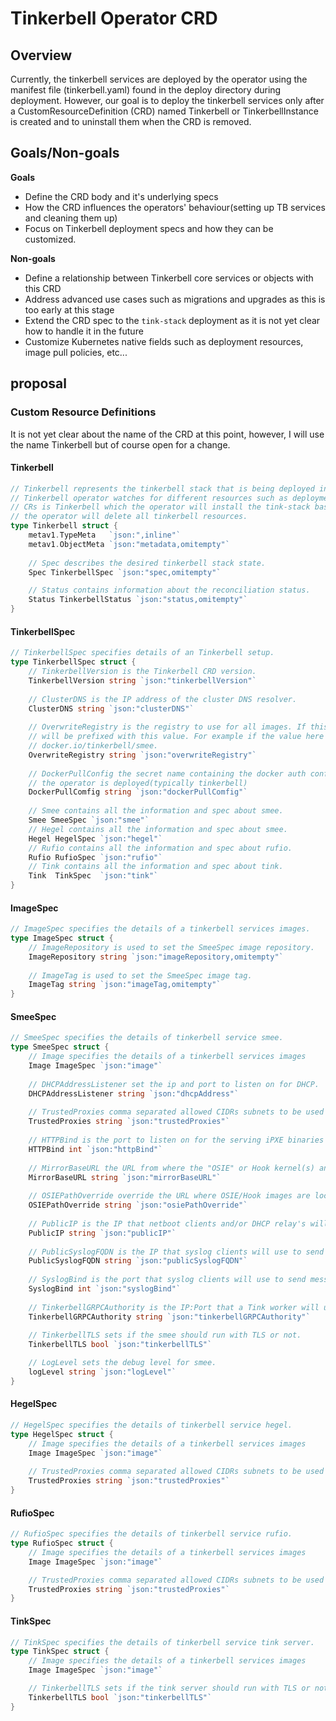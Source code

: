 # Tinkerbell Operator CRD


## Overview
Currently, the tinkerbell services are deployed by the operator using the manifest file (tinkerbell.yaml) found in the
deploy directory during deployment. However, our goal is to deploy the tinkerbell services only after a
CustomResourceDefinition (CRD) named Tinkerbell or TinkerbellInstance is created and to uninstall them
when the CRD is removed.

## Goals/Non-goals

**Goals**

- Define the CRD body and it's underlying specs
- How the CRD influences the operators' behaviour(setting up TB services and cleaning them up)
- Focus on Tinkerbell deployment specs and how they can be customized.

**Non-goals**

- Define a relationship between Tinkerbell core services or objects with this CRD
- Address advanced use cases such as migrations and upgrades as this is too early at this stage
- Extend the CRD spec to the `tink-stack` deployment as it is not yet clear how to handle it in the future
- Customize Kubernetes native fields such as deployment resources, image pull policies, etc...

## proposal

### Custom Resource Definitions

It is not yet clear about the name of the CRD at this point, however, I will use the name Tinkerbell but of course
open for a change.


#### Tinkerbell
```go
// Tinkerbell represents the tinkerbell stack that is being deployed in the kubernetes where the operator is deployed.
// Tinkerbell operator watches for different resources such as deployment, services, serviceAccounts, etc. One of those 
// CRs is Tinkerbell which the operator will install the tink-stack based on its specs. Once the CR is deleted, 
// the operator will delete all tinkerbell resources. 
type Tinkerbell struct {
    metav1.TypeMeta   `json:",inline"`
    metav1.ObjectMeta `json:"metadata,omitempty"`
	
    // Spec describes the desired tinkerbell stack state.
    Spec TinkerbellSpec `json:"spec,omitempty"`

    // Status contains information about the reconciliation status.
    Status TinkerbellStatus `json:"status,omitempty"`
}
```

#### TinkerbellSpec
```go
// TinkerbellSpec specifies details of an Tinkerbell setup.
type TinkerbellSpec struct {
    // TinkerbellVersion is the Tinkerbell CRD version.
    TinkerbellVersion string `json:"tinkerbellVersion"`
    
    // ClusterDNS is the IP address of the cluster DNS resolver.
    ClusterDNS string `json:"clusterDNS"`
	
    // OverwriteRegistry is the registry to use for all images. If this field is set, all tink service deployment images
    // will be prefixed with this value. For example if the value here was set to docker.io, then smee image will be 
    // docker.io/tinkerbell/smee.
    OverwriteRegistry string `json:"overwriteRegistry"`
    
    // DockerPullConfig the secret name containing the docker auth config which should exist in the same namespace where 
    // the operator is deployed(typically tinkerbell)
    DockerPullComfig string `json:"dockerPullComfig"`
	
    // Smee contains all the information and spec about smee.
    Smee SmeeSpec `json:"smee"`
    // Hegel contains all the information and spec about smee.
    Hegel HegelSpec `json:"hegel"`
    // Rufio contains all the information and spec about rufio.
    Rufio RufioSpec `json:"rufio"` 	
    // Tink contains all the information and spec about tink.
    Tink  TinkSpec  `json:"tink"` 
}
```

#### ImageSpec
```go
// ImageSpec specifies the details of a tinkerbell services images.
type ImageSpec struct {
    // ImageRepository is used to set the SmeeSpec image repository.
    ImageRepository string `json:"imageRepository,omitempty"`
    
    // ImageTag is used to set the SmeeSpec image tag.
    ImageTag string `json:"imageTag,omitempty"`
}
```

#### SmeeSpec
```go
// SmeeSpec specifies the details of tinkerbell service smee.
type SmeeSpec struct {
    // Image specifies the details of a tinkerbell services images
    Image ImageSpec `json:"image"`
    
    // DHCPAddressListener set the ip and port to listen on for DHCP.
    DHCPAddressListener string `json:"dhcpAddress"`
	
    // TrustedProxies comma separated allowed CIDRs subnets to be used as trusted proxies
    TrustedProxies string `json:"trustedProxies"`
	
    // HTTPBind is the port to listen on for the serving iPXE binaries and files via HTTP.
    HTTPBind int `json:"httpBind"`
	
    // MirrorBaseURL the URL from where the "OSIE" or Hook kernel(s) and initrd(s) will be downloaded by netboot clients
    MirrorBaseURL string `json:"mirrorBaseURL"`
	
    // OSIEPathOverride override the URL where OSIE/Hook images are located
    OSIEPathOverride string `json:"osiePathOverride"`    	
	
    // PublicIP is the IP that netboot clients and/or DHCP relay's will use to reach Smee
    PublicIP string `json:"publicIP"`
	
    // PublicSyslogFQDN is the IP that syslog clients will use to send messages
    PublicSyslogFQDN string `json:"publicSyslogFQDN"`
    
    // SyslogBind is the port that syslog clients will use to send messages
    SyslogBind int `json:"syslogBind"`
	
    // TinkerbellGRPCAuthority is the IP:Port that a Tink worker will use for communicated with the Tink server	
    TinkerbellGRPCAuthority	string `json:"tinkerbellGRPCAuthority"`
	
    // TinkerbellTLS sets if the smee should run with TLS or not.	
    TinkerbellTLS bool `json:"tinkerbellTLS"`

    // LogLevel sets the debug level for smee.
    logLevel string `json:"logLevel"`	
}
```

#### HegelSpec
```go
// HegelSpec specifies the details of tinkerbell service hegel.
type HegelSpec struct {
    // Image specifies the details of a tinkerbell services images
    Image ImageSpec `json:"image"`
    
    // TrustedProxies comma separated allowed CIDRs subnets to be used as trusted proxies
    TrustedProxies string `json:"trustedProxies"`
}
```

#### RufioSpec
```go
// RufioSpec specifies the details of tinkerbell service rufio.
type RufioSpec struct {
    // Image specifies the details of a tinkerbell services images
    Image ImageSpec `json:"image"`

    // TrustedProxies comma separated allowed CIDRs subnets to be used as trusted proxies
    TrustedProxies string `json:"trustedProxies"`
}
```

#### TinkSpec
```go
// TinkSpec specifies the details of tinkerbell service tink server.
type TinkSpec struct {
    // Image specifies the details of a tinkerbell services images
    Image ImageSpec `json:"image"`

    // TinkerbellTLS sets if the tink server should run with TLS or not.	
    TinkerbellTLS bool `json:"tinkerbellTLS"`
}
```
